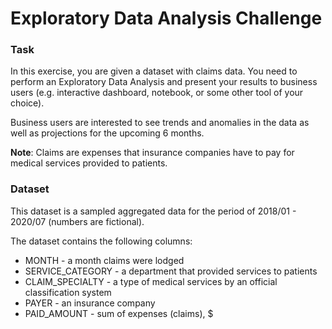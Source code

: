 # Exploratory Data Analysis Challenge


### Task
In this exercise, you are given a dataset with claims data. You need to perform an Exploratory Data Analysis and present your results to business users (e.g. interactive dashboard, notebook, or some other tool of your choice).

Business users are interested to see trends and anomalies in the data as well as projections for the upcoming 6 months.



**Note**: Claims are expenses that insurance companies have to pay for medical services provided to patients.



### Dataset
This dataset is a sampled aggregated data for the period of 2018/01 - 2020/07 (numbers are fictional). 

The dataset contains the following columns:

- MONTH - a month claims were lodged
- SERVICE_CATEGORY - a department that provided services to patients
- CLAIM_SPECIALTY - a type of medical services by an official classification system
- PAYER - an insurance company
- PAID_AMOUNT - sum of expenses (claims), $



